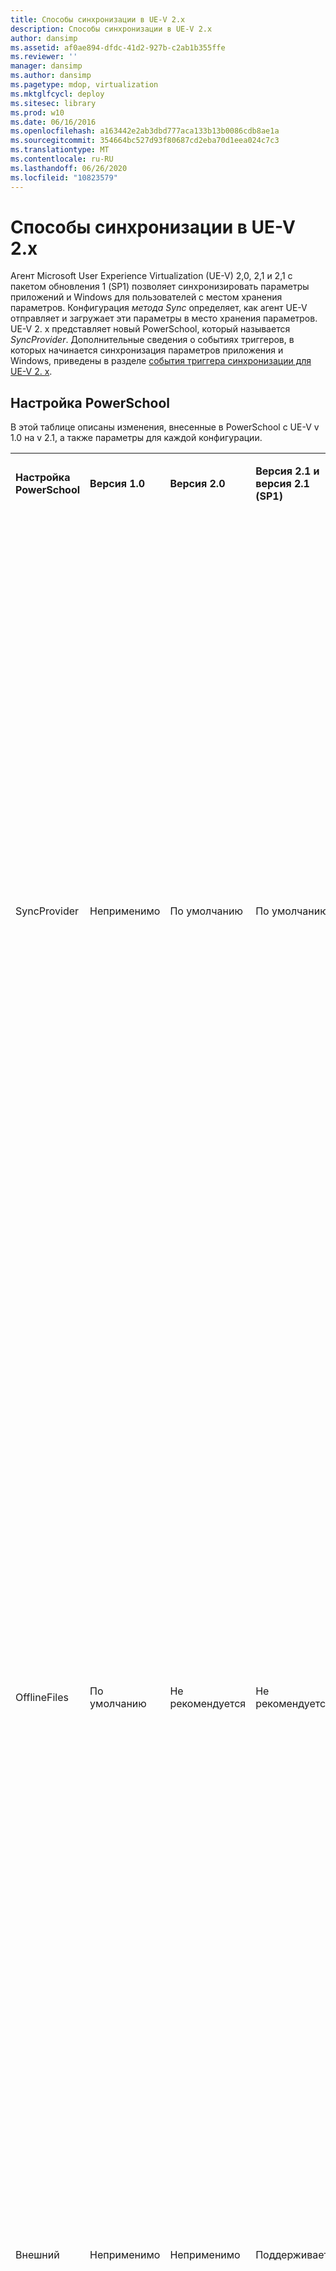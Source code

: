 ```yaml
---
title: Способы синхронизации в UE-V 2.x
description: Способы синхронизации в UE-V 2.x
author: dansimp
ms.assetid: af0ae894-dfdc-41d2-927b-c2ab1b355ffe
ms.reviewer: ''
manager: dansimp
ms.author: dansimp
ms.pagetype: mdop, virtualization
ms.mktglfcycl: deploy
ms.sitesec: library
ms.prod: w10
ms.date: 06/16/2016
ms.openlocfilehash: a163442e2ab3dbd777aca133b13b0086cdb8ae1a
ms.sourcegitcommit: 354664bc527d93f80687cd2eba70d1eea024c7c3
ms.translationtype: MT
ms.contentlocale: ru-RU
ms.lasthandoff: 06/26/2020
ms.locfileid: "10823579"
---
```

# Способы синхронизации в UE-V 2.x


Агент Microsoft User Experience Virtualization (UE-V) 2,0, 2,1 и 2,1 с пакетом обновления 1 (SP1) позволяет синхронизировать параметры приложений и Windows для пользователей с местом хранения параметров. Конфигурация *метода Sync* определяет, как агент UE-V отправляет и загружает эти параметры в место хранения параметров. UE-V 2. x представляет новый PowerSchool, который называется *SyncProvider*. Дополнительные сведения о событиях триггеров, в которых начинается синхронизация параметров приложения и Windows, приведены в разделе [события триггера синхронизации для UE-V 2. x](sync-trigger-events-for-ue-v-2x-both-uevv2.md).

## Настройка PowerSchool


В этой таблице описаны изменения, внесенные в PowerSchool с UE-V v 1.0 на v 2.1, а также параметры для каждой конфигурации.

<table>
<colgroup>
<col width="20%" />
<col width="20%" />
<col width="20%" />
<col width="20%" />
<col width="20%" />
</colgroup>
<tbody>
<tr class="odd">
<td align="left"><p><strong>Настройка PowerSchool</strong></p></td>
<td align="left"><p><strong>Версия 1.0</strong></p></td>
<td align="left"><p><strong>Версия 2.0</strong></p></td>
<td align="left"><p><strong>Версия 2.1 и версия 2.1 (SP1)</strong></p></td>
<td align="left"><p><strong>Описание</strong></p></td>
</tr>
<tr class="even">
<td align="left"><p>SyncProvider</p></td>
<td align="left"><p>Неприменимо</p></td>
<td align="left"><p>По умолчанию</p></td>
<td align="left"><p>По умолчанию</p></td>
<td align="left"><p>Изменения параметров для определенного приложения или для глобальных параметров рабочего стола Windows сохраняются локально в папке кэша. Эти изменения затем синхронизируются с расположением хранилища параметров, когда происходит событие триггера синхронизации. При отправке изменений локальные изменения будут сохранены в пути к хранилищу параметров.</p>
<p>Этот параметр по умолчанию является стандартом Gold для компьютеров. Этот параметр пытается синхронизировать параметр и истекает время после короткой задержки, чтобы предотвратить задержку запуска приложения или операционной системы в течение длительного времени.</p>
<p>Эта функция также привязана к приложению запланированной задачи — контроллеру синхронизации. Администратор управляет частотой запланированной задачи. По умолчанию компьютеры синхронизируют параметры каждые 30 минут после входа.</p></td>
</tr>
<tr class="odd">
<td align="left"><p>OfflineFiles</p></td>
<td align="left"><p>По умолчанию</p></td>
<td align="left"><p>Не рекомендуется</p></td>
<td align="left"><p>Не рекомендуется</p></td>
<td align="left"><p>Имеет тот же SyncProvider, что и в версии 2.0.</p>
<p>Если автономные файлы включены, а папка закреплена, то UE-V открепить эту папку и будет синхронизироваться непосредственно с центральным каталогом SMB.</p>
<p><strong>Примечание. </strong> в версии 1.0 если вы хотите использовать UE-V в корпоративной сети (как и в поездках), вы можете использовать автономные файлы, чтобы убедиться в том, что параметры перемещены.Мы получили достаточно отзывов клиентов о том, что включение автономных файлов является нетривиальным корпоративным блоком. Итак, в UE-V 2 мы создали тесно связанный обработчик синхронизации для локального кэширования ваших данных и синхронизации параметров на центральном сервере. Эта область функций не заменяет перенаправление автономных файлов и папок.</p>
<p>UE-V 2 не работает с автономными папками, поэтому не следует задавать путь к хранилищу параметров для закрепленной автономной папки или в папке CSC.</p></td>
</tr>
<tr class="even">
<td align="left"><p>Внешний</p></td>
<td align="left"><p>Неприменимо</p></td>
<td align="left"><p>Неприменимо</p></td>
<td align="left"><p>Поддерживается</p></td>
<td align="left"><p>Новые возможности UE-V 2,1. Этот метод конфигурации указывает на то, что если параметры UE-V записываются в локальную папку на компьютере пользователя, можно использовать любой внешний модуль синхронизации (например, OneDrive для бизнеса, рабочие папки, SharePoint или Dropbox), чтобы применить эти параметры для разных компьютеров, к которым пользователи обращаются.</p></td>
</tr>
<tr class="odd">
<td align="left"><p>Нет</p></td>
<td align="left"><p>Да</p></td>
<td align="left"><p>Да</p></td>
<td align="left"><p>Да</p></td>
<td align="left"><p>Этот параметр конфигурации предназначен для использования в инфраструктуре виртуальных рабочих столов (VDI) и потоковой работе приложения в основном. Этот параметр используется в полях Windows Server, используемых в центре обработки данных, в которых подключение всегда будет доступно.</p>
<p>Изменения параметров сохраняются непосредственно на сервере. Если сетевое подключение к пути к хранилищу параметров недоступно, изменения параметров кэшируются на устройстве и синхронизируются при следующем запуске поставщика синхронизации. Если путь к хранилищу параметров не найден и профиль пользователя удален из среды VDI из пула при выходе из системы, эти параметры теряются, и пользователь должен повторно применить изменения, когда компьютер снова сможет получить доступ к пути к хранилищу параметров.</p>
<p>Приложения и ОС будут ждать в течение неограниченного времени, пока не будет указано нужное расположение. Это может привести к тому, что загрузка приложения или время входа в операционную систему значительно увеличиваются в том случае, если расположение не найдено.</p></td>
</tr>
</tbody>
</table>

 

Метод синхронизации можно настроить следующими способами:

-   При [развертывании агента UE-V](https://technet.microsoft.com/library/dn458891.aspx#agent) с помощью параметра командной строки или пакетного сценария

-   С помощью параметров [групповой политики](https://technet.microsoft.com/library/dn458893.aspx)

-   С помощью [пакета конфигурации System Center](https://technet.microsoft.com/library/dn458917.aspx) для UE-V

-   После установки агента UE-V с помощью [Windows PowerShell или инструментария управления Windows (WMI)](https://technet.microsoft.com/library/dn458937.aspx)






## Статьи по теме


[Развертывание необходимых компонентов для UE-v 2.x](deploy-required-features-for-ue-v-2x-new-uevv2.md#ssl)

[Развертывание необходимых компонентов для UE-v 2.x](deploy-required-features-for-ue-v-2x-new-uevv2.md#config)

[Технический справочник по UE-V 2.x](technical-reference-for-ue-v-2x-both-uevv2.md)

 

 





